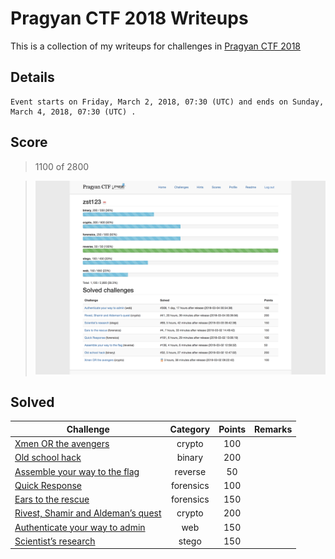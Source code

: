 # Pragyan CTF 2018 Writeups

This is a collection of my writeups for challenges in [Pragyan CTF 2018](https://ctf.neverlanctf.com/)

## Details
	
	Event starts on Friday, March 2, 2018, 07:30 (UTC) and ends on Sunday, March 4, 2018, 07:30 (UTC) . 

## Score

> 1100 of 2800

> ![Score](screencapture-ctf-pragyan-org-user-1520150637101.png)

## Solved
Challenge | Category | Points | Remarks
----------|:--------:|:------:| -------
[Xmen OR the avengers](./Solved/Xmen_OR_the_avengers) | crypto | 100 | 
[Old school hack](./Solved/Old_school_hack) | binary | 200 | 
[Assemble your way to the flag](./Solved/Assemble_your_way_to_the_flag) | reverse | 50 | 
[Quick Response](./Solved/Quick_Response) | forensics | 100 | 
[Ears to the rescue](./Solved/Ears_to_the_rescue) | forensics | 150 | 
[Rivest, Shamir and Aldeman’s quest](./Solved/Rivest__Shamir_and_Aldeman_s_quest) | crypto | 200 | 
[Authenticate your way to admin](./Solved/Authenticate_your_way_to_admin) | web | 150 | 
[Scientist’s research](./Solved/Scientist_s_research) | stego | 150 | 
